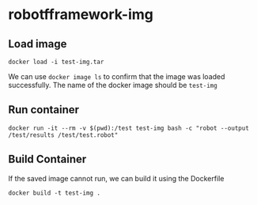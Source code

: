 # robotfframework-img
## Load image
```
docker load -i test-img.tar
```
We can use `docker image ls` to confirm that the image was loaded successfully. The name of the docker image should be `test-img`

## Run container
```
docker run -it --rm -v $(pwd):/test test-img bash -c "robot --output /test/results /test/test.robot"
```
## Build Container
If the saved image cannot run, we can build it using the Dockerfile
```
docker build -t test-img .
```

